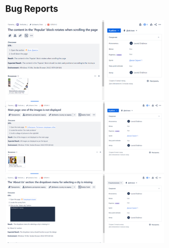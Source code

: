 # Bug Reports
![Screen](https://github.com/shalimv/docs/blob/main/Bug%20Reports/Screenshots/BugReport1.png)\
![Screen](https://github.com/shalimv/docs/blob/main/Bug%20Reports/Screenshots/BugReport2.png)
![Screen](https://github.com/shalimv/docs/blob/main/Bug%20Reports/Screenshots/BugReport3.png)